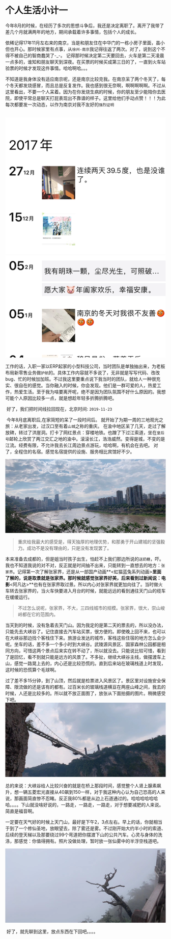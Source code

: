 # 个人生活小计一

​		今年8月的时候，在经历了多次的思想斗争后，我还是决定离职了。离开了我带了差几个月就满两年的地方，期间承载着许多事情，包括个人的成长。

​		依稀记得17年11月左右来的南京，当是和朋友住在中华门的一栋小房子里面，虽小但也开心。那时候家里有点事，从`徐州-南京`我记得往返了两次。对了，说到这个不得不被自己的智商蠢哭了-_-。 记得那时候决定第二天要回去，火车是第二天凌晨一点多的，谁知和朋友聊天到深夜。在买票的时候买成第三日的了，一直到火车站验票的时候才发现这件事情。哈哈啊哈。。。

​		不知道是我身体没有适应南京呢，还是南京比较克我。在南京呆了两个冬天了，每个冬天都发烧感冒，而且总是反复发作。我也感到很无奈啊，啊啊啊啊啊。不过从这里看出，不要一个人呆着。因为在你发烧生病的时候，你的朋友至少能陪你去医院，即使平常总是聊天打屁表现出不靠谱的样子。这里给他们手动点赞！！！为此每次都要发一次动态，以作为南京对我不友好的`强烈证明`

​	![2017](../../_media/image/20191123/2017-dongtian.png) ![2018](../../_media/image/20191123/2018-dongtian.png)

​		工作的话，入职一家以ERP起家的小型科技公司，当时团队是单独抽出来，为老板布局新零售业务做`护航`的。具体工作内容就不多说了，无非就是写写代码、改改bug、忙的时候加加班。不过我这里要重点说下我当时的团队，就给人一种很充实、很自在的感觉。当你融入的时候，你会发现。他们是一群可爱的人，热爱工作，热爱生活。至于我为啥要离开呢，绝不是因为团队氛围不好什么原因的。我想可能个人原因比较多一点，就是想趁年轻多折腾折腾吧。

​		好了，我们把时间线拉回现在，北京时间: `2019-11-23` 

​		今年8月底离职后,在家简短的呆了一段时间后。 就开始了为期一周的三地观光之旅：从老家出发，过汉口至有着`山城`之称的重庆。 在渝中地区呆了几天，走过了解放碑，转过了洪崖洞。打卡了网红景点：穿楼地铁。也蹭了下过江索道，坐在`皇后号`邮轮上欣赏了两江交汇之地的渝中。滚滚长江，浩浩威然。变得是城，不变的是江流。经费有限，不允许我去长江周边景点游玩，哈哈啊，有机会在去吧。 对了，全程住的名宿。感觉名宿提供的设施、服务相比宾馆好不少。

![重庆](../../_media/image/20191123/chongqin1.jpg)

> 重庆给我最大的感受是，得天独厚的地理优势，和那勇于开山建城的坚强毅力。成功不是没有理由的，只是没有发现罢了。

​	本来准备去成都的，但是姐当时孩子出生，怕赶不上我们那边所说的`送奶糖`，吓。我也不知道我说的对不对，反正就是时间抽不出来，只能转到一直想去的地方：`张家界`。记得第一次了解张家界，还是从一部国产动画**<虹猫蓝兔系列动画>**里面了解的，说是取景就是张家界。那时候就感觉张家界好美，后来看到过新闻说：电影**<阿凡达>**也有在张家界取过景。所以内心对张家界就更加向往了。当时做火车转去张家界的，当火车快要进入月台的时候，就能远远的看到通往天门山的缆车在缓缓运行。

> 不过怎么说呢，张家界，不大，三四线城市的规模。张家界，很大，崇山峻岭都在它的范围内。

​	当天到的时候，没有急着去天门山。因为我定的是第二天的票去的，所以没办法，只能先去大峡谷了。记住直接去汽车站买票，很方便的。即使晚上回不来，也可以在大峡谷那边找个客栈住下来。旅游业发达的城市，客栈这些住宿的地方怎么会少呢。坐车的话，差不多一个多小时到大峡谷。武陵源风景区、国家森林公园都是相同方向，可惜这两个景点后来实在转不动了，所以就没去。只能说比较可惜，看到了是回忆，看不到就只能是远方的风景了。不多扯，继续大峡谷主线，做摆渡车上山，感觉一路晃上去的，内心还是比较恐慌的。直到后来站在玻璃栈道上时发现，这时候的恐慌算个毛球啊。

​	过了差不多15分钟，到了山顶，然后就是检票进入风景区了。景区里对设施安全保障、限流做的还是该有的都有。过百米长的玻璃栈道横亘在两座山峰之间，我去的时候，人还是比较多的。所以就不放正面图了，放张从下面拍摄的图片。稍微感受下吧。![大峡谷](../../_media/image/20191123/zhangjiajie1.jpg)

​	总的来说：大峡谷给人比较兴奋的就是在桥上那段时间，感觉整个人肾上腺素飙升，想一辆五菱宏光直接从40飙到150一样，对于我这种内心认为自己恐高的人来说，那画面简直惨不忍睹。反正我80%都是从边上石道通过的。哈哈哈哈哈哈哈。。。。下山就没啥好说的，一路走，一路走，一路走，对于想要减肥的人来说。简直是福音啊。

​	一定要在天气好的时候上天门山，最好是下午2，3点左右。早上的话，你就相当于到了一个修仙圣地，放眼望去，除了雾还是雾。不过刚开始大约半小时的索道、后续的登天梯以及那要绕过99个弯道把你摆渡下山的公共汽车。心灵与身体的洗涤，那感觉：你值得拥有。照片没做处理，暂时放一张仙雾中的半浮空栈道吧。

![浮空栈道](../../_media/image/20191123/zhangjiajie-tianmenshan.jpg)

​	好了，就先聊到这里，放点东西在下回吧。。。。